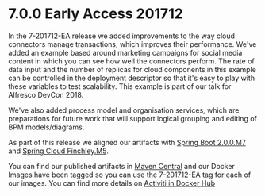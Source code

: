 # 7.0.0 Early Access 201712

In the 7-201712-EA release we added improvements to the way cloud connectors manage transactions, which improves their performance. We've added an example based around marketing campaigns for social media content in which you can see how well the connectors perform. The rate of data input and the number of replicas for cloud components in this example can be controlled in the deployment descriptor so that it's easy to play with these variables to test scalability. This example is part of our talk for Alfresco DevCon 2018.

We've also added process model and organisation services, which are preparations for future work that will support logical grouping and editing of BPM models/diagrams.

As part of this release we aligned our artifacts with [Spring Boot 2.0.0.M7](https://github.com/spring-projects/spring-boot/wiki/Spring-Boot-2.0.0-M7-Release-Notes) and [Spring Cloud Finchley.M5](https://github.com/spring-projects/spring-cloud/wiki/Spring-Cloud-Finchley-Release-Notes).

You can find our published artifacts in [Maven Central](http://search.maven.org/#search|ga|1|activiti-cloud) and our Docker Images have been tagged so you can use the 7-201712-EA tag for each of our images. You can find more details on [Activiti in Docker Hub](https://hub.docker.com/u/activiti/)

